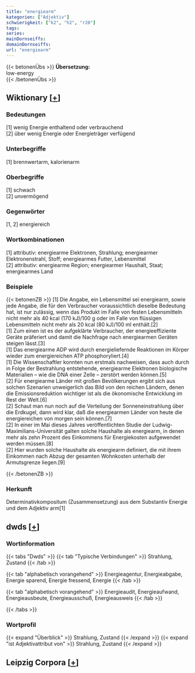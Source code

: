```yaml
---
title: "energiearm"
kategorien: ["Adjektiv"]
schwierigkeit: ["k2", "h2", "r20"]
tags:
series:
mainDornseiffs:
domainDornseiffs:
url: "energiearm"
---
```


{{< betonenÜbs >}}
**Übersetzung:**  
low-energy  
{{< /betonenÜbs >}}

## Wiktionary [[+](https://de.wiktionary.org/wiki/energiearm)]

### Bedeutungen
[1] wenig Energie enthaltend oder verbrauchend  
[2] über wenig Energie oder Energieträger verfügend  

### Unterbegriffe
[1] brennwertarm, kalorienarm  

### Oberbegriffe
[1] schwach  
[2] unvermögend  

### Gegenwörter
[1, 2] energiereich  

### Wortkombinationen
[1] attributiv: energiearme Elektronen, Strahlung; energiearmer Elektronenstrahl, Stoff; energiearmes Futter, Lebensmittel  
[2] attributiv: energiearme Region; energiearmer Haushalt, Staat; energiearmes Land  

### Beispiele
{{< betonenZB >}}
[1] Die Angabe, ein Lebensmittel sei energiearm, sowie jede Angabe, die für den Verbraucher voraussichtlich dieselbe Bedeutung hat, ist nur zulässig, wenn das Produkt im Falle von festen Lebensmitteln nicht mehr als 40 kcal (170 kJ)/100 g oder im Falle von flüssigen Lebensmitteln nicht mehr als 20 kcal (80 kJ)/100 ml enthält.[2]  
[1] Zum einen ist es der aufgeklärte Verbraucher, der energieeffiziente Geräte präferiert und damit die Nachfrage nach energiearmen Geräten steigen lässt.[3]  
[1] Das energiearme ADP wird durch energieliefernde Reaktionen im Körper wieder zum energiereichen ATP phosphoryliert.[4]  
[1] Die Wissenschaftler konnten nun erstmals nachweisen, dass auch durch in Folge der Bestrahlung entstehende, energiearme Elektronen biologische Materialien – wie die DNA einer Zelle – zerstört werden können.[5]  
[2] Für energiearme Länder mit großen Bevölkerungen ergibt sich aus solchen Szenarien unweigerlich das Bild von den reichen Ländern, denen die Emissionsreduktion wichtiger ist als die ökonomische Entwicklung im Rest der Welt.[6]  
[2] Schaut man nun noch auf die Verteilung der Sonneneinstrahlung über die Erdkugel, dann wird klar, daß die energiearmen Länder von heute die energiereichen von morgen sein können.[7]  
[2] In einer im Mai dieses Jahres veröffentlichten Studie der Ludwig-Maximilians-Universität galten solche Haushalte als energiearm, in denen mehr als zehn Prozent des Einkommens für Energiekosten aufgewendet werden müssen.[8]  
[2] Hier wurden solche Haushalte als energiearm definiert, die mit ihrem Einkommen nach Abzug der gesamten Wohnkosten unterhalb der Armutsgrenze liegen.[9]  

{{< /betonenZB >}}
### Herkunft
Determinativkompositum (Zusammensetzung) aus dem Substantiv Energie und dem Adjektiv arm[1]  



## dwds [[+](https://www.dwds.de/wb/energiearm)]

### Wortinformation
{{< tabs "Dwds" >}}
{{< tab "Typische Verbindungen" >}}
Strahlung, Zustand
{{< /tab >}}

{{< tab "alphabetisch vorangehend" >}}
Energieagentur, Energieabgabe, Energie sparend, Energie fressend, Energie
{{< /tab >}}

{{< tab "alphabetisch vorangehend" >}}
Energieaudit, Energieaufwand, Energieausbeute, Energieausschuß, Energieausweis
{{< /tab >}}

{{< /tabs >}}

### Wortprofil
{{< expand "Überblick" >}} Strahlung, Zustand {{< /expand >}}
{{< expand "ist Adjektivattribut von" >}} Strahlung, Zustand {{< /expand >}}

## Leipzig Corpora [[+](https://corpora.uni-leipzig.de/en/res?word=energiearm&corpusId=deu_newscrawl-public_2018)]

